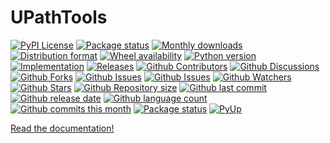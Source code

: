 # UPathTools

[![PyPI License](https://img.shields.io/pypi/l/upathtools.svg)](https://pypi.org/project/upathtools/)
[![Package status](https://img.shields.io/pypi/status/upathtools.svg)](https://pypi.org/project/upathtools/)
[![Monthly downloads](https://img.shields.io/pypi/dm/upathtools.svg)](https://pypi.org/project/upathtools/)
[![Distribution format](https://img.shields.io/pypi/format/upathtools.svg)](https://pypi.org/project/upathtools/)
[![Wheel availability](https://img.shields.io/pypi/wheel/upathtools.svg)](https://pypi.org/project/upathtools/)
[![Python version](https://img.shields.io/pypi/pyversions/upathtools.svg)](https://pypi.org/project/upathtools/)
[![Implementation](https://img.shields.io/pypi/implementation/upathtools.svg)](https://pypi.org/project/upathtools/)
[![Releases](https://img.shields.io/github/downloads/phil65/upathtools/total.svg)](https://github.com/phil65/upathtools/releases)
[![Github Contributors](https://img.shields.io/github/contributors/phil65/upathtools)](https://github.com/phil65/upathtools/graphs/contributors)
[![Github Discussions](https://img.shields.io/github/discussions/phil65/upathtools)](https://github.com/phil65/upathtools/discussions)
[![Github Forks](https://img.shields.io/github/forks/phil65/upathtools)](https://github.com/phil65/upathtools/forks)
[![Github Issues](https://img.shields.io/github/issues/phil65/upathtools)](https://github.com/phil65/upathtools/issues)
[![Github Issues](https://img.shields.io/github/issues-pr/phil65/upathtools)](https://github.com/phil65/upathtools/pulls)
[![Github Watchers](https://img.shields.io/github/watchers/phil65/upathtools)](https://github.com/phil65/upathtools/watchers)
[![Github Stars](https://img.shields.io/github/stars/phil65/upathtools)](https://github.com/phil65/upathtools/stars)
[![Github Repository size](https://img.shields.io/github/repo-size/phil65/upathtools)](https://github.com/phil65/upathtools)
[![Github last commit](https://img.shields.io/github/last-commit/phil65/upathtools)](https://github.com/phil65/upathtools/commits)
[![Github release date](https://img.shields.io/github/release-date/phil65/upathtools)](https://github.com/phil65/upathtools/releases)
[![Github language count](https://img.shields.io/github/languages/count/phil65/upathtools)](https://github.com/phil65/upathtools)
[![Github commits this month](https://img.shields.io/github/commit-activity/m/phil65/upathtools)](https://github.com/phil65/upathtools)
[![Package status](https://codecov.io/gh/phil65/upathtools/branch/main/graph/badge.svg)](https://codecov.io/gh/phil65/upathtools/)
[![PyUp](https://pyup.io/repos/github/phil65/upathtools/shield.svg)](https://pyup.io/repos/github/phil65/upathtools/)

[Read the documentation!](https://phil65.github.io/upathtools/)
